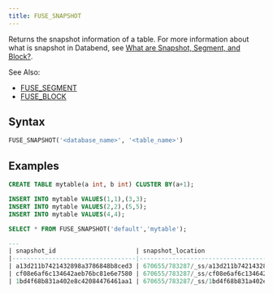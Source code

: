 ```yaml
---
title: FUSE_SNAPSHOT
---
```


Returns the snapshot information of a table. For more information about what is snapshot in Databend, see [What are Snapshot, Segment, and Block?](../../30-sql/00-ddl/20-table/60-optimize-table.md#what-are-snapshot-segment-and-block).

See Also:

- [FUSE_SEGMENT](fuse_segment.md)
- [FUSE_BLOCK](fuse_block.md)

## Syntax

```sql
FUSE_SNAPSHOT('<database_name>', '<table_name>')
```

## Examples

```sql
CREATE TABLE mytable(a int, b int) CLUSTER BY(a+1);

INSERT INTO mytable VALUES(1,1),(3,3);
INSERT INTO mytable VALUES(2,2),(5,5);
INSERT INTO mytable VALUES(4,4);

SELECT * FROM FUSE_SNAPSHOT('default','mytable');

---
| snapshot_id                      | snapshot_location                                          | format_version | previous_snapshot_id             | segment_count | block_count | row_count | bytes_uncompressed | bytes_compressed | index_size | timestamp                  |
|----------------------------------|------------------------------------------------------------|----------------|----------------------------------|---------------|-------------|-----------|--------------------|------------------|------------|----------------------------|
| a13d211b7421432898a3786848b8ced3 | 670655/783287/_ss/a13d211b7421432898a3786848b8ced3_v1.json | 1              | \N                               | 1             | 1           | 2         | 16                 | 290              | 363        | 2022-09-19 14:51:52.860425 |
| cf08e6af6c134642aeb76bc81e6e7580 | 670655/783287/_ss/cf08e6af6c134642aeb76bc81e6e7580_v1.json | 1              | a13d211b7421432898a3786848b8ced3 | 2             | 2           | 4         | 32                 | 580              | 726        | 2022-09-19 14:52:15.282943 |
| 1bd4f68b831a402e8c42084476461aa1 | 670655/783287/_ss/1bd4f68b831a402e8c42084476461aa1_v1.json | 1              | cf08e6af6c134642aeb76bc81e6e7580 | 3             | 3           | 5         | 40                 | 862              | 1085       | 2022-09-19 14:52:20.284347 |
```
